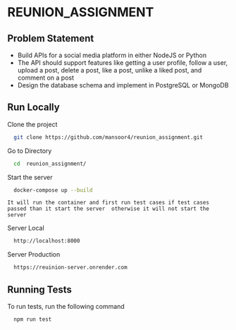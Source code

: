 
# REUNION_ASSIGNMENT

## Problem Statement

- Build APIs for a social media platform in either NodeJS or Python
- The API should support features like getting a user profile, follow a user, upload a post, delete a post, like a post, unlike a liked post, and comment on a post
- Design the database schema and implement in PostgreSQL or MongoDB







## Run Locally

Clone the project

```bash
  git clone https://github.com/mansoor4/reunion_assignment.git
```

Go to Directory
```bash
  cd  reunion_assignment/
```

Start the server

```bash
  docker-compose up --build
```
```It will run the container and first run test cases if test cases passed than it start the server  otherwise it will not start the server```

Server Local
```bash
  http://localhost:8000
```

Server Production
```bash
  https://reuinion-server.onrender.com
```


## Running Tests

To run tests, run the following command

```bash
  npm run test
```
